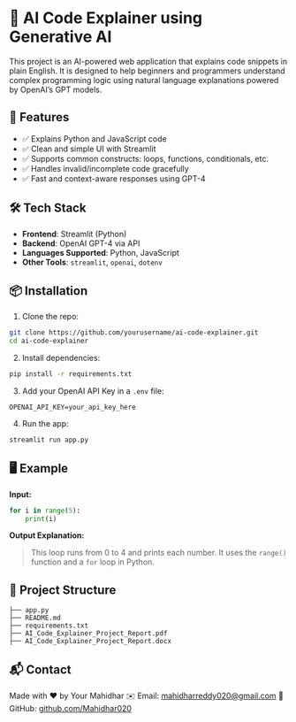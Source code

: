 # 🧠 AI Code Explainer using Generative AI

This project is an AI-powered web application that explains code snippets in plain English. It is designed to help beginners and programmers understand complex programming logic using natural language explanations powered by OpenAI’s GPT models.

## 🚀 Features
- ✅ Explains Python and JavaScript code
- ✅ Clean and simple UI with Streamlit
- ✅ Supports common constructs: loops, functions, conditionals, etc.
- ✅ Handles invalid/incomplete code gracefully
- ✅ Fast and context-aware responses using GPT-4

## 🛠️ Tech Stack
- **Frontend**: Streamlit (Python)
- **Backend**: OpenAI GPT-4 via API
- **Languages Supported**: Python, JavaScript
- **Other Tools**: `streamlit`, `openai`, `dotenv`

## 📦 Installation

1. Clone the repo:

```bash
git clone https://github.com/yourusername/ai-code-explainer.git
cd ai-code-explainer
```

2. Install dependencies:

```bash
pip install -r requirements.txt
```

3. Add your OpenAI API Key in a `.env` file:

```env
OPENAI_API_KEY=your_api_key_here
```

4. Run the app:

```bash
streamlit run app.py
```

## 🖥️ Example

**Input:**
```python
for i in range(5):
    print(i)
```

**Output Explanation:**
> This loop runs from 0 to 4 and prints each number. It uses the `range()` function and a `for` loop in Python.

## 📁 Project Structure

```
├── app.py
├── README.md
├── requirements.txt
├── AI_Code_Explainer_Project_Report.pdf
├── AI_Code_Explainer_Project_Report.docx
```

## 📬 Contact

Made with ❤️ by Your Mahidhar
✉️ Email: mahidharreddy020@gmail.com 
🔗 GitHub: [github.com/Mahidhar020](https://github.com/Mahidhar020/ai-code-explainer)
